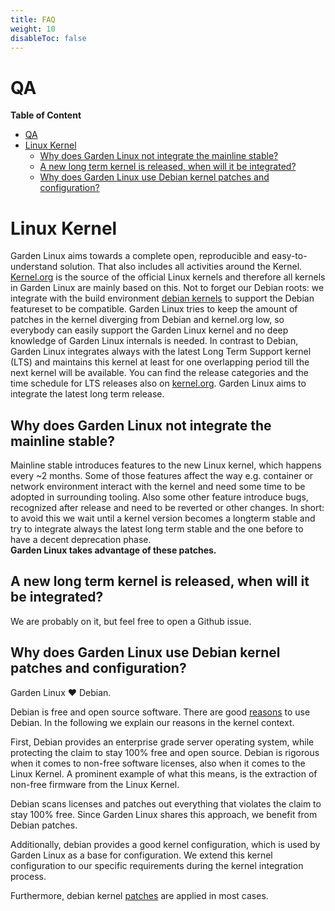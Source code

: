 ```yaml
---
title: FAQ
weight: 10
disableToc: false
---
```


# QA

**Table of Content**
- [QA](#qa)
- [Linux Kernel](#linux-kernel)
  - [Why does Garden Linux not integrate the mainline stable?](#why-does-garden-linux-not-integrate-the-mainline-stable)
  - [A new long term kernel is released, when will it be integrated?](#a-new-long-term-kernel-is-released-when-will-it-be-integrated)
  - [Why does Garden Linux use Debian kernel patches and configuration?](#why-does-garden-linux-use-debian-kernel-patches-and-configuration)


# Linux Kernel

Garden Linux aims towards a complete open, reproducible and easy-to-understand solution. That also includes all activities around the Kernel.
[Kernel.org](https://kernel.org) is the source of the official Linux kernels and therefore all kernels in Garden Linux are mainly based on this. Not to forget our Debian roots: we integrate with the build environment [debian kernels](https://wiki.debian.org/Kernel) to support the Debian featureset to be compatible. Garden Linux tries to keep the amount of patches in the kernel diverging from Debian and kernel.org low, so everybody can easily support the Garden Linux kernel and no deep knowledge of Garden Linux internals is needed.
In contrast to Debian, Garden Linux integrates always with the latest Long Term Support kernel (LTS) and maintains this kernel at least for one overlapping period till the next kernel will be available. You can find the release categories and the time schedule for LTS releases also on [kernel.org](https://www.kernel.org/category/releases.html).
Garden Linux aims to integrate the latest long term release.

## Why does Garden Linux not integrate the mainline stable?
Mainline stable introduces features to the new Linux kernel, which happens every ~2 months. Some of those features affect the way e.g. container or network environment interact with the kernel and need some time to be adopted in surrounding tooling. Also some other feature introduce bugs, recognized after release and need to be reverted or other changes. In short: to avoid this we wait until a kernel version becomes a longterm stable and try to integrate always the latest long term stable and the one before to have a decent deprecation phase.   
**Garden Linux takes advantage of these patches.**

## A new long term kernel is released, when will it be integrated?
We are probably on it, but feel free to open a Github issue.

## Why does Garden Linux use Debian kernel patches and configuration?
Garden Linux :heart: Debian.

Debian is free and open source software. There are good [reasons](https://www.debian.org/intro/why_debian)
to use Debian. In the following we explain our reasons in the kernel context.

First, Debian provides an enterprise grade server operating system,
while protecting the claim to stay 100% free and open source.
Debian is rigorous when it comes to non-free software licenses,
also when it comes to the Linux Kernel. A prominent example of
what this means, is the extraction of non-free firmware from
the Linux Kernel.

Debian scans licenses and patches out everything
that violates the claim to stay 100% free. Since Garden Linux shares this
approach, we benefit from Debian patches.

Additionally, debian provides a good kernel configuration,
which is used by Garden Linux as a base for configuration.
We extend this kernel configuration to our specific requirements during the
kernel integration process.

Furthermore, debian kernel [patches](https://salsa.debian.org/kernel-team/linux/-/tree/master/debian/patches) are applied in most cases.

